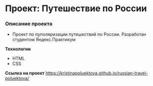 # Проект: Путешествие по России

### Описание проекта
* Проект по пуполяризации путешествий по России. Разработан студентом Яндекс.Практикум

**Технологии**

* HTML 
* CSS

**Ссылка на проект**
https://kristinapoluektova.github.io/russian-travel-poluektova/